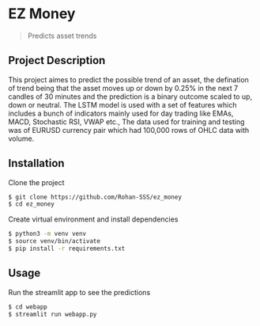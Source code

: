 # EZ Money
> Predicts asset trends

## Project Description
This project aimes to predict the possible trend of an asset, the defination of trend being that the asset moves up or down by 0.25% in the next 7 candles of 30 minutes and the prediction is a binary outcome scaled to up, down  or neutral.
The LSTM model is used with a set of features which includes a bunch of indicators mainly used for day trading like EMAs, MACD, Stochastic RSI, VWAP etc., The data used for training and testing was of EURUSD currency pair which had 100,000 rows of OHLC data with volume.

## Installation

Clone the project
```bash
$ git clone https://github.com/Rohan-SSS/ez_money
$ cd ez_money
```

Create virtual environment and install dependencies
```bash
$ python3 -m venv venv
$ source venv/bin/activate
$ pip install -r requirements.txt
```
## Usage

Run the streamlit app to see the predictions
```bash
$ cd webapp
$ streamlit run webapp.py
```

